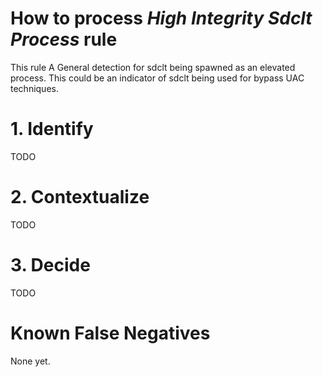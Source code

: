 # How to process *High Integrity Sdclt Process* rule
This rule A General detection for sdclt being spawned as an elevated process. This could be an indicator of sdclt being used for bypass UAC techniques.

# 1. Identify
TODO

# 2. Contextualize
TODO

# 3. Decide
TODO

# Known False Negatives
None yet.
